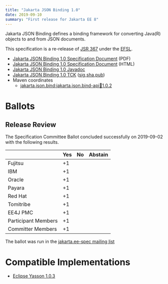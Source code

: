 ```yaml
---
title: "Jakarta JSON Binding 1.0"
date: 2019-09-10
summary: "First release for Jakarta EE 8"
---
```

Jakarta JSON Binding defines a binding framework for converting Java(R) objects to and from JSON documents.

This specification is a re-release of [JSR 367](http://jcp.org/en/jsr/detail?id=367) under the [EFSL](https://www.eclipse.org/legal/efsl/).

* [Jakarta JSON Binding 1.0 Specification Document](./jsonb-spec-1.0.pdf) (PDF)
* [Jakarta JSON Binding 1.0 Specification Document](./jsonb-spec-1.0.html) (HTML)
* [Jakarta JSON Binding 1.0 Javadoc](./apidocs)
* [Jakarta JSON Binding 1.0 TCK](https://download.eclipse.org/jakartaee/jsonb/1.0/jakarta-jsonb-tck-1.0.1.zip) ([sig](https://download.eclipse.org/jakartaee/jsonb/1.0/jakarta-jsonb-tck-1.0.1.zip.sig),[sha](https://download.eclipse.org/jakartaee/jsonb/1.0/jakarta-jsonb-tck-1.0.1.zip.sha256),[pub](https://jakarta.ee/specifications/jakartaee-spec-committee.pub))
* Maven coordinates
  * [jakarta.json.bind:jakarta.json.bind-api:jar:1.0.2](https://central.sonatype.com/artifact/jakarta.json.bind/jakarta.json.bind-api/1.0.2/jar)

# Ballots

## Release Review

The Specification Committee Ballot concluded successfully on 2019-09-02 with the following results.

|                       |  Yes    | No      | Abstain  |
|-----------------------|---------|---------|----------|
|Fujitsu                |   +1    |         |          |
|IBM                    |   +1    |         |          |
|Oracle                 |   +1    |         |          |
|Payara                 |   +1    |         |          |
|Red Hat                |   +1    |         |          |
|Tomitribe              |   +1    |         |          |
|EE4J PMC               |   +1    |         |          |
|Participant Members    |   +1    |         |          |
|Committer Members      |   +1    |         |          |

The ballot was run in the [jakarta.ee-spec mailing list](https://www.eclipse.org/lists/jakarta.ee-spec/msg00507.html)

# Compatible Implementations

* [Eclipse Yasson 1.0.3](https://eclipse-ee4j.github.io/yasson)
